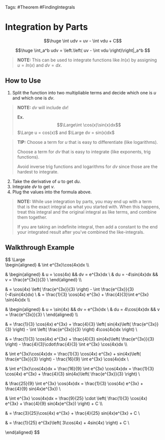Tags: #Theorem #FindingIntegrals 

# Integration by Parts

$$\huge \int udv = uv - \int vdu + C$$

$$\huge \int_a^b udv = \left.\left( uv - \int vdu \right)\right|_a^b $$

> **NOTE:**
> This can be used to integrate functions like $ln(x)$ by assigning $u=ln(x)$ and $dv=dx$.

## How to Use

1. Split the function into two multipliable terms and decide which one is $u$ and which one is $dv$.

> **NOTE:**
> $dv$ will include $dx$!
> 
> **Ex.**
> $$\Large\int \cos(x)\sin(x)dx$$
> $\Large u = cos(x)$ and $\Large dv = sin(x)dx$

> **TIP:**
> Choose a term for $u$ that is easy to differentiate (like logarithms).
>
> Choose a term for $dv$ that is easy to integrate (like exponents, trig functions).
> 
> Avoid inverse trig functions and logarithms for $dv$ since those are the hardest to integrate.

2. Take the derivative of $u$ to get $du$.
3. Integrate $dv$ to get $v$.
4. Plug the values into the formula above.

> **NOTE:**
> While use integration by parts, you may end up with a term that is the exact integral as what you started with. When this happens, treat this integral and the original integral as like terms, and combine them together.
> 
> If you are taking an indefinite integral, then add a constant to the end your integrated result after you've combined the like-integrals.

## Walkthrough Example

$$
\Large
\
\begin{aligned}
& \int e^{3x}\cos(4x)dx \\\\

& \begin{aligned}
& u = \cos(4x) 		&& dv = e^{3x}dx \\
& du = -4\sin(4x)dx 	&& v = \frac{e^{3x}}{3} \\
\end{aligned} \\\\

& = \cos(4x) \left( \frac{e^{3x}}{3} \right) - \int \frac{e^{3x}}{3}(-4\sin(4x)dx) \\
& = \frac{1}{3} \cos(4x) e^{3x} + \frac{4}{3}\int e^{3x} \sin(4x)dx \\\\

& \begin{aligned}
& u = \sin(4x) 		&& dv = e^{3x}dx \\
& du = 4\cos(4x)dx 	&& v = \frac{e^{3x}}{3} \\
\end{aligned} \\\\

& = \frac{1}{3} \cos(4x) e^{3x} + \frac{4}{3} \left( sin(4x)\left( \frac{e^{3x}}{3} \right) - \int \left( \frac{e^{3x}}{3} \right) 4\cos(4x)dx \right) \\

& = \frac{1}{3} \cos(4x) e^{3x} + \frac{4}{3} sin(4x)\left( \frac{e^{3x}}{3} \right) - \frac{4}{3}\cdot\frac{4}{3} \int e^{3x} \cos(4x)dx \\\\


& \int e^{3x}\cos(4x)dx = \frac{1}{3} \cos(4x) e^{3x} + sin(4x)\left( \frac{e^{3x}}{3} \right) - \frac{16}{9} \int e^{3x} \cos(4x)dx \\

& \int e^{3x}\cos(4x)dx + \frac{16}{9} \int e^{3x} \cos(4x)dx = \frac{1}{3} \cos(4x) e^{3x} + \frac{4}{3} sin(4x)\left( \frac{e^{3x}}{3} \right) \\

& \frac{25}{9} \int e^{3x} \cos(4x)dx = \frac{1}{3} \cos(4x) e^{3x} + \frac{4}{9} sin(4x)e^{3x}) \\

& \int e^{3x} \cos(4x)dx = \frac{9}{25} \cdot \left( \frac{1}{3} \cos(4x) e^{3x} + \frac{4}{9} sin(4x)e^{3x}) \right) + C \\\\

& = \frac{3}{25}\cos(4x) e^{3x} + \frac{4}{25} sin(4x)e^{3x} + C \\

& = \frac{1}{25} e^{3x}\left( 3\cos(4x) + 4sin(4x) \right) + C \\

\end{aligned}
$$